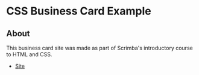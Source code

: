 # CSS Business Card Example

## About

This business card site was made as part of Scrimba's introductory course to HTML and CSS.

- [Site](https://beautiful-cendol-49f603.netlify.app/)

